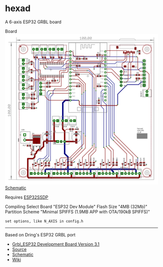 # hexad
A 6-axis ESP32 GRBL board 

Board
    ![hexad board](images/hexad-brd.png)
    [Schematic](board/hexad-sch.pdf)

Requires
    [ESP32SSDP](https://github.com/luc-github/ESP32SSDP)

Compiling
    Select Board "ESP32 Dev Module"
    Flash Size "4MB (32Mb)"
    Partition Scheme "Minimal SPIFFS (1.9MB APP with OTA/190kB SPIFFS)"

    set options, like N_AXIS in config.h

----



Based on Dring's ESP32 GRBL port
 * [Grbl_ESP32 Development Board Version 3.1](http://www.buildlog.net/blog/2018/11/grbl_esp32-development-board-version-3-1/) 
 * [Source](https://github.com/bdring/Grbl_Esp32)
 * [Schematic](http://www.buildlog.net/blog/wp-content/uploads/2018/10/schm_esp32_cnc_test_v3p1.pdf)
 * [Wiki](https://github.com/bdring/Grbl_Esp32/wiki)


